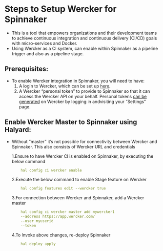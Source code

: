# Steps to Setup Wercker for Spinnaker
* This is a tool that empowers organizations and their development teams to achieve continuous
integration and continuous delivery (CI/CD) goals with micro-services and Docker.
* Using Wercker as a CI system, can enable within Spinnaker as a pipeline trigger and also as a
pipeline stage.
## Prerequisites:
* To enable Wercker integration in Spinnaker, you will need to have:
	1. A login to Wercker, which can be set up [here](https://app.wercker.com/).
	2. A Wercker “personal token” to provide to Spinnaker so that it can access the Wercker	API on your behalf. Personal tokens [can be generated](https://devcenter.wercker.com/development/api/authentication/) on Wercker by logging in andvisiting your “Settings” page.
## Enable Wercker Master to Spinnaker using Halyard:
* Without “master” it’s not possible for connectivity between Wercker and Spinnaker. This also
consists of Wercker URL and credentials

	1.Ensure to have Wercker CI is enabled on Spinnaker, by executing the below command

	```yaml
		hal config ci wercker enable
	```

	2.Execute the below command to enable Stage feature on Wercker

	```yaml
		hal config features edit --wercker true
	```

	3.For connection between Wercker and Spinnaker, add a Wercker master

	```yaml
		hal config ci wercker master add mywercker1
		--address https://app.wercker.com/
		--user myuserid
		--token
	```

	4.To Invoke above changes, re-deploy Spinnaker

	```yaml
		hal deploy apply
	```